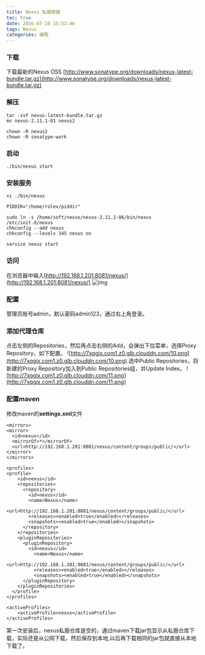 ```yaml
---
title: Nexus 私服搭建
toc: true
date: 2016-07-16 15:53:46
tags: Nexus
categories: 编程
---
```



### 下载

下载最新的Nexus OSS
[http://www.sonatype.org/downloads/nexus-latest-bundle.tar.gz](http://www.sonatype.org/downloads/nexus-latest-bundle.tar.gz)

### 解压
```
tar -zxf nexus-latest-bundle.tar.gz  
mv nexus-2.11.1-01 nexus2

chown -R nexus2
chown -R sonatype-work
```
### 启动
```
./bin/nexus start
```
### 安装服务
```
vi ./bin/nexus

PIDDIR="/home/rolex/piddir"

sudo ln -s /home/soft/nexus/nexus-2.11.2-06/bin/nexus /etc/init.d/nexus  
chkconfig --add nexus  
chkconfig --levels 345 nexus on  

service nexus start
```
### 访问

在浏览器中输入[http://192.168.1.201:8081/nexus/](http://192.168.1.201:8081/nexus/)
![img](http://7xqgix.com1.z0.glb.clouddn.com/9.png)

### 配置

管理员账号admin，默认密码admin123，通过右上角登录。

### 添加代理仓库

点击左侧的Repositories，然后再点击右侧的Add，会弹出下拉菜单，选择Proxy Repository，如下配置。
![http://7xqgix.com1.z0.glb.clouddn.com/10.png](http://7xqgix.com1.z0.glb.clouddn.com/10.png)
选中Public Repositories，将新建的Proxy Repository加入到Public Repositories组，并Update Index。
![http://7xqgix.com1.z0.glb.clouddn.com/11.png](http://7xqgix.com1.z0.glb.clouddn.com/11.png)

### 配置maven

修改maven的**settings.xml**文件
```
<mirrors>
<mirror>
  <id>nexus</id>
  <mirrorOf>*</mirrorOf>     
  <url>http://192.168.1.201:8081/nexus/content/groups/public/</url>
</mirror>
</mirrors>

<profiles>
<profile>
    <id>nexus</id>
    <repositories>
      <repository>
        <id>nexus</id>
        <name>Nexus</name>
        <url>http://192.168.1.201:8081/nexus/content/groups/public/</url>
        <releases><enabled>true</enabled></releases>
        <snapshots><enabled>true</enabled></snapshots>
      </repository>
    </repositories>
    <pluginRepositories>
      <pluginRepository>
        <id>nexus</id>
          <name>Nexus</name>
          <url>http://192.168.1.201:8081/nexus/content/groups/public/</url>
          <releases><enabled>true</enabled></releases>
          <snapshots><enabled>true</enabled></snapshots>
      </pluginRepository>
    </pluginRepositories>
  </profile>
</profiles>

<activeProfiles>
	<activeProfile>nexus</activeProfile>
</activeProfiles>
```

第一次安装后，nexus私服仓库是空的，通过maven下载jar包显示从私服仓库下载，实际还是从公网下载，然后保存到本地,以后再下载相同的jar包就直接从本地下载了。
